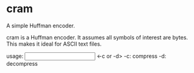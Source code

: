 # cram
A simple Huffman encoder.

cram is a Huffman encoder. It assumes all symbols of interest are bytes. This makes it ideal for ASCII text files.

usage: <input file> <output file> <-c or -d>
-c: compress
-d: decompress
